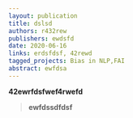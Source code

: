 ```yaml
---
layout: publication
title: dslsd
authors: r432rew
publishers: ewdsfd
date: 2020-06-16
links: erdsfdsf, 42rewd
tagged_projects: Bias in NLP,FAI
abstract: ewfdsa
---
```


<p><strong>42ewrfdsfwef4rwefd</strong></p><blockquote><strong>ewfdssdfdsf</strong></blockquote>